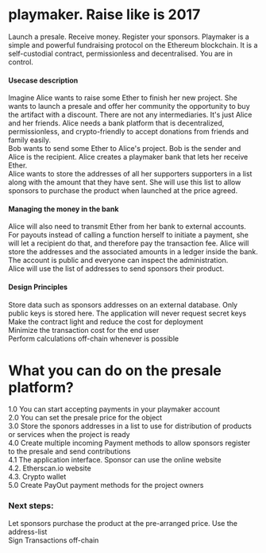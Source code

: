 # playmaker. Raise like is 2017
Launch a presale. Receive money. Register your sponsors. Playmaker is a simple and powerful fundraising protocol on the Ethereum blockchain. It is a self-custodial contract, permissionless and decentralised. You are in control. </br>
#### Usecase description
Imagine Alice wants to raise some Ether to finish her new project. She wants to launch a presale and offer her community the opportunity to buy the artifact with a discount. There are not any intermediaries. It's just Alice and her friends.
Alice needs a bank platform that is decentralized, permissionless, and crypto-friendly to accept donations from friends and family easily.</br>
Bob wants to send some Ether to Alice's project. Bob is the sender and Alice is the recipient. Alice creates a playmaker bank that lets her receive Ether.</br>
Alice wants to store the addresses of all her supporters supporters in a list along with the amount that they have sent. She will use this list to allow sponsors to purchase the product when launched at the price agreed.
#### Managing the money in the bank
Alice will also need to transmit Ether from her bank to external accounts. For payouts instead of calling a function herself to initiate a payment, she will let a recipient do that, and therefore pay the transaction fee. Alice will store the addresses and the associated amounts in a ledger inside the bank. The account is public and everyone can inspect the administration. </br>
Alice will use the list of addresses to send sponsors their product. 


#### Design Principles
Store data such as sponsors addresses on an external database. Only public keys is stored here. The application will never request secret keys</br>
Make the contract light and reduce the cost for deployment</br>
Minimize the transaction cost for the end user</br>
Perform calculations off-chain whenever is possible</br>

# What you can do on the presale platform?
1.0 You can start accepting payments in your playmaker account</br>
2.0 You can set the presale price for the object </br>
3.0 Store the sponors addresses in a list to use for distribution of products or services when the project is ready</br>
4.0 Create multiple incoming Payment methods to allow sponsors register to the presale and send contributions</br>
4.1 The application interface. Sponsor can use the online website </br>
4.2. Etherscan.io website</br>
4.3. Crypto wallet</br>
5.0 Create PayOut payment methods for the project owners

### Next steps: 
Let sponsors purchase the product at the pre-arranged price. Use the address-list</br>
Sign Transactions off-chain</br>


